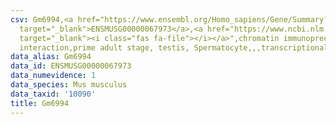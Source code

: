 ```yaml
---
csv: Gm6994,<a href="https://www.ensembl.org/Homo_sapiens/Gene/Summary?db=core;g=ENSMUSG00000067973"
  target="_blank">ENSMUSG00000067973</a>,<a href="https://www.ncbi.nlm.nih.gov/pubmed/25450459"
  target="_blank"><i class="fas fa-file"></i></a>",chromatin immunoprecipitation assay,direct
  interaction,prime adult stage, testis, Spermatocyte,,,transcriptional regulation,
data_alias: Gm6994
data_id: ENSMUSG00000067973
data_numevidence: 1
data_species: Mus musculus
data_taxid: '10090'
title: Gm6994
---
```

